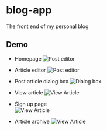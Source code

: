 # blog-app
The front end of my personal blog
## Demo

* Homepage
![Post editor](https://i.imgur.com/odCH1bS.png)

* Article editor
![Post editor](https://i.imgur.com/EplxwiJ.png)

* Post article dialog box
![Dialog box](https://i.imgur.com/u0hVBiM.png)

* View article
![View Article](https://i.imgur.com/TycIqFZ.png)

* Sign up page  
![View Article](https://i.imgur.com/8yOjM2s.png)

* Article archive
![View Article](https://i.imgur.com/wET0LX4.png)
